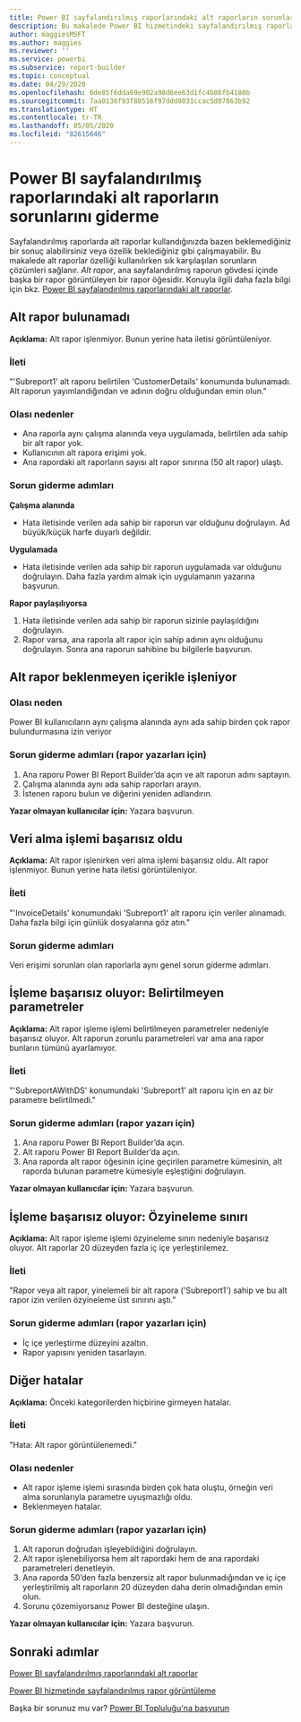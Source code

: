 ```yaml
---
title: Power BI sayfalandırılmış raporlarındaki alt raporların sorunlarını giderme
description: Bu makalede Power BI hizmetindeki sayfalandırılmış raporlar için desteklenen veri kaynaklarını ve Azure SQL Veritabanı veri kaynaklarına nasıl bağlanacağınızı öğreneceksiniz.
author: maggiesMSFT
ms.author: maggies
ms.reviewer: ''
ms.service: powerbi
ms.subservice: report-builder
ms.topic: conceptual
ms.date: 04/29/2020
ms.openlocfilehash: 6de85f6dda69e902a98d6ee63d1fc4b86fb4180b
ms.sourcegitcommit: 7aa0136f93f88516f97ddd8031ccac5d07863b92
ms.translationtype: HT
ms.contentlocale: tr-TR
ms.lasthandoff: 05/05/2020
ms.locfileid: "82615646"
---
```

# <a name="troubleshoot-subreports-in-power-bi-paginated-reports"></a>Power BI sayfalandırılmış raporlarındaki alt raporların sorunlarını giderme

Sayfalandırılmış raporlarda alt raporlar kullandığınızda bazen beklemediğiniz bir sonuç alabilirsiniz veya özellik beklediğiniz gibi çalışmayabilir. Bu makalede alt raporlar özelliği kullanılırken sık karşılaşılan sorunların çözümleri sağlanır. *Alt rapor*, ana sayfalandırılmış raporun gövdesi içinde başka bir rapor görüntüleyen bir rapor öğesidir. Konuyla ilgili daha fazla bilgi için bkz. [Power BI sayfalandırılmış raporlarındaki alt raporlar](subreports.md).

## <a name="subreport-couldnt-be-found"></a>Alt rapor bulunamadı

**Açıklama:** Alt rapor işlenmiyor. Bunun yerine hata iletisi görüntüleniyor.

### <a name="message"></a>İleti

"'Subreport1' alt raporu belirtilen 'CustomerDetails' konumunda bulunamadı. Alt raporun yayımlandığından ve adının doğru olduğundan emin olun."

### <a name="possible-reasons"></a>Olası nedenler

- Ana raporla aynı çalışma alanında veya uygulamada, belirtilen ada sahip bir alt rapor yok.
- Kullanıcının alt rapora erişimi yok.
- Ana rapordaki alt raporların sayısı alt rapor sınırına (50 alt rapor) ulaştı.

### <a name="troubleshooting-steps"></a>Sorun giderme adımları

**Çalışma alanında**

- Hata iletisinde verilen ada sahip bir raporun var olduğunu doğrulayın. Ad büyük/küçük harfe duyarlı değildir.

**Uygulamada**

- Hata iletisinde verilen ada sahip bir raporun uygulamada var olduğunu doğrulayın. Daha fazla yardım almak için uygulamanın yazarına başvurun.

**Rapor paylaşılıyorsa**

1. Hata iletisinde verilen ada sahip bir raporun sizinle paylaşıldığını doğrulayın.
2. Rapor varsa, ana raporla alt rapor için sahip adının aynı olduğunu doğrulayın. Sonra ana raporun sahibine bu bilgilerle başvurun.

## <a name="subreport-renders-with-unexpected-content"></a>Alt rapor beklenmeyen içerikle işleniyor

### <a name="possible-reason"></a>Olası neden

Power BI kullanıcıların aynı çalışma alanında aynı ada sahip birden çok rapor bulundurmasına izin veriyor

### <a name="troubleshooting-steps-for-report-authors"></a>Sorun giderme adımları (rapor yazarları için)

1. Ana raporu Power BI Report Builder’da açın ve alt raporun adını saptayın.
2. Çalışma alanında aynı ada sahip raporları arayın.
3. İstenen raporu bulun ve diğerini yeniden adlandırın.

**Yazar olmayan kullanıcılar için:** Yazara başvurun.

## <a name="data-retrieval-fails"></a>Veri alma işlemi başarısız oldu

**Açıklama:** Alt rapor işlenirken veri alma işlemi başarısız oldu. Alt rapor işlenmiyor. Bunun yerine hata iletisi görüntüleniyor.

### <a name="message"></a>İleti

"'InvoiceDetails' konumundaki 'Subreport1' alt raporu için veriler alınamadı. Daha fazla bilgi için günlük dosyalarına göz atın."

### <a name="troubleshooting-steps"></a>Sorun giderme adımları

Veri erişimi sorunları olan raporlarla aynı genel sorun giderme adımları.

## <a name="rendering-fails-unspecified-parameters"></a>İşleme başarısız oluyor: Belirtilmeyen parametreler

**Açıklama:** Alt rapor işleme işlemi belirtilmeyen parametreler nedeniyle başarısız oluyor. Alt raporun zorunlu parametreleri var ama ana rapor bunların tümünü ayarlamıyor.

### <a name="message"></a>İleti 
"'SubreportAWithDS' konumundaki 'Subreport1' alt raporu için en az bir parametre belirtilmedi."

### <a name="troubleshooting-steps-for-the-report-author"></a>Sorun giderme adımları (rapor yazarı için)

1. Ana raporu Power BI Report Builder’da açın.
2. Alt raporu Power BI Report Builder’da açın.
3. Ana raporda alt rapor öğesinin içine geçirilen parametre kümesinin, alt raporda bulunan parametre kümesiyle eşleştiğini doğrulayın.

**Yazar olmayan kullanıcılar için:** Yazara başvurun.

## <a name="rendering-fails-recursion-limit"></a>İşleme başarısız oluyor: Özyineleme sınırı

**Açıklama:** Alt rapor işleme işlemi özyineleme sınırı nedeniyle başarısız oluyor. Alt raporlar 20 düzeyden fazla iç içe yerleştirilemez.

### <a name="message"></a>İleti

"Rapor veya alt rapor, yinelemeli bir alt rapora ('Subreport1') sahip ve bu alt rapor izin verilen özyineleme üst sınırını aştı."

### <a name="troubleshooting-steps-for-report-authors"></a>Sorun giderme adımları (rapor yazarları için)

- İç içe yerleştirme düzeyini azaltın.
- Rapor yapısını yeniden tasarlayın.

## <a name="other-errors"></a>Diğer hatalar

**Açıklama:** Önceki kategorilerden hiçbirine girmeyen hatalar.

### <a name="message"></a>İleti

"Hata: Alt rapor görüntülenemedi."

### <a name="possible-reasons"></a>Olası nedenler

- Alt rapor işleme işlemi sırasında birden çok hata oluştu, örneğin veri alma sorunlarıyla parametre uyuşmazlığı oldu.
- Beklenmeyen hatalar.

### <a name="troubleshooting-steps-for-report-authors"></a>Sorun giderme adımları (rapor yazarları için)

1. Alt raporun doğrudan işleyebildiğini doğrulayın.
2. Alt rapor işlenebiliyorsa hem alt rapordaki hem de ana rapordaki parametreleri denetleyin.
3. Ana raporda 50’den fazla benzersiz alt rapor bulunmadığından ve iç içe yerleştirilmiş alt raporların 20 düzeyden daha derin olmadığından emin olun.
4. Sorunu çözemiyorsanız Power BI desteğine ulaşın.

**Yazar olmayan kullanıcılar için:** Yazara başvurun.

## <a name="next-steps"></a>Sonraki adımlar

[Power BI sayfalandırılmış raporlarındaki alt raporlar](subreports.md)

[Power BI hizmetinde sayfalandırılmış rapor görüntüleme](../consumer/paginated-reports-view-power-bi-service.md)

Başka bir sorunuz mu var? [Power BI Topluluğu'na başvurun](https://community.powerbi.com/)
